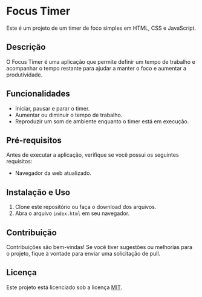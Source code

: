 # Focus Timer

Este é um projeto de um timer de foco simples em HTML, CSS e JavaScript.

## Descrição

O Focus Timer é uma aplicação que permite definir um tempo de trabalho e acompanhar o tempo restante para ajudar a manter o foco e aumentar a produtividade.

## Funcionalidades

- Iniciar, pausar e parar o timer.
- Aumentar ou diminuir o tempo de trabalho.
- Reproduzir um som de ambiente enquanto o timer está em execução.

## Pré-requisitos

Antes de executar a aplicação, verifique se você possui os seguintes requisitos:

- Navegador da web atualizado.

## Instalação e Uso

1. Clone este repositório ou faça o download dos arquivos.
2. Abra o arquivo `index.html` em seu navegador.

## Contribuição

Contribuições são bem-vindas! Se você tiver sugestões ou melhorias para o projeto, fique à vontade para enviar uma solicitação de pull.

## Licença

Este projeto está licenciado sob a licença [MIT](LICENSE).
